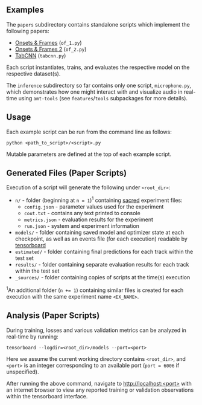 ## Examples
The ```papers``` subdirectory contains standalone scripts which implement the following papers:
- [Onsets & Frames](https://arxiv.org/abs/1710.11153) (```of_1.py```)
- [Onsets & Frames 2](https://arxiv.org/abs/1810.12247) (```of_2.py```)
- [TabCNN](https://archives.ismir.net/ismir2019/paper/000033.pdf) (```tabcnn.py```)

Each script instantiates, trains, and evaluates the respective model on the respective dataset(s).

The ```inference``` subdirectory so far contains only one script, ```microphone.py```, which demonstrates how one might interact with and visualize audio in real-time using ```amt-tools``` (see ```features```/```tools``` subpackages for more details).

## Usage
Each example script can be run from the command line as follows:
```
python <path_to_script>/<script>.py
```

Mutable parameters are defined at the top of each example script.

## Generated Files (Paper Scripts)
Execution of a script will generate the following under ```<root_dir>```:
- ```n/``` - folder (beginning at ```n = 1```)<sup>1</sup> containing [sacred](https://sacred.readthedocs.io/en/stable/quickstart.html) experiment files:
  - ```config.json``` - parameter values used for the experiment
  - ```cout.txt``` - contains any text printed to console
  - ```metrics.json``` - evaluation results for the experiment
  - ```run.json``` - system and experiment information
- ```models/``` - folder containing saved model and optimizer state at each checkpoint, as well as an events file (for each execution) readable by [tensorboard](https://www.tensorflow.org/tensorboard)
- ```estimated/``` - folder containing final predictions for each track within the test set
- ```results/``` - folder containing separate evaluation results for each track within the test set
- ```_sources/``` - folder containing copies of scripts at the time(s) execution

<sup>1</sup>An additional folder (```n += 1```) containing similar files is created for each execution with the same experiment name ```<EX_NAME>```.

## Analysis (Paper Scripts)
During training, losses and various validation metrics can be analyzed in real-time by running:
```
tensorboard --logdir=<root_dir>/models --port=<port>
```
Here we assume the current working directory contains ```<root_dir>```, and ```<port>``` is an integer corresponding to an available port (```port = 6006``` if unspecified).

After running the above command, navigate to [http://localhost:&lt;port&gt;]() with an internet browser to view any reported training or validation observations within the tensorboard interface.
